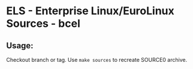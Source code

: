 # ELS - Enterprise Linux/EuroLinux Sources - bcel
 
## Usage:
  Checkout branch or tag. Use `make sources` to recreate  SOURCE0 archive.
